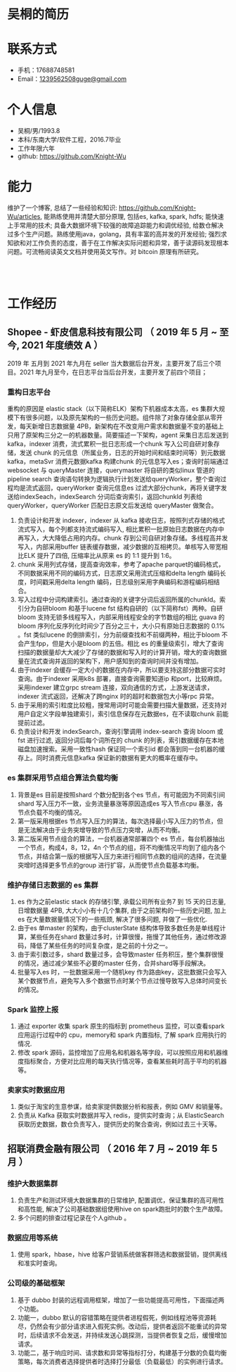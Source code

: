 # 吴桐的简历
# 联系方式
- 手机：17688748581
- Email：1239562508guge@gmail.com 


# 个人信息

 - 吴桐/男/1993.8 
 - 本科/东南大学/软件工程，2016.7毕业
 - 工作年限六年
 - github: https://github.com/Knight-Wu

# 能力
维护了一个博客, 总结了一些经验和知识: https://github.com/Knight-Wu/articles, 能熟练使用并清楚大部分原理, 包括es, kafka, spark, hdfs; 能快速上手常用的技术; 具备大数据环境下较强的故障追踪能力和调优经验, 给数仓解决过多个生产问题。熟练使用java，golang，具有丰富的高并发的开发经验; 强烈求知欲和对工作负责的态度，善于在工作解决实际问题和异常，善于读源码发现根本问题。可流畅阅读英文文档并使用英文写作。对 bitcoin 原理有所研究。


<br />
<br />

# 工作经历

## Shopee - 虾皮信息科技有限公司 （ 2019 年 5 月 ~  至今, 2021 年度绩效 A ）
2019 年 五月到 2021 年九月在 seller 当大数据后台开发，主要开发了后三个项目。2021 年九月至今，在日志平台当后台开发，主要开发了前四个项目；
### 重构日志平台
重构的原因是 elastic stack（以下简称ELK）架构下机器成本太高，es 集群大规模下有很多问题，以及原先架构的一些历史问题。组件除了对象存储全部从零开发，每天新增日志数据量 4PB，新架构在不改变用户需求和数据量不变的基础上只用了原架构三分之一的机器数量。简要描述一下架构，agent 采集日志后发送到kafka，indexer 消费，流式累积一批日志形成一个chunk 写入公司自研对象存储，发送 chunk 的元信息（所属业务，日志的开始时间和结束时间等）到元数据kafka，metaSvr 消费元数据kafka 构建chunk 的元信息写入es；查询时前端通过websocket 与 queryMaster 连接，querymaster 将自研的类似linux 管道的 pipeline search 查询语句转换为逻辑执行计划发送给queryWorker，整个查询过程均是流式返回，queryWorker 查询元信息es 过滤大部分chunk，再将关键字发送给indexSeach，indexSearch 分词后查询索引，返回chunkId 列表给queryWorker，queryWorker 匹配日志原文后发送给 queryMaster 做聚合。

1. 负责设计和开发 indexer，indexer 从 kafka 接收日志，按照列式存储的格式流式写入，每个列都支持流式编码写入, 相比累积一批原始日志数据在内存中再写入，大大降低占用的内存。chunk 存到公司自研对象存储。多线程高并发写入，内部采用buffer 链表缓存数据，减少数据的互相拷贝。单核写入带宽相比ELK 提升了四倍, 压缩率比从原来 es 的 1:1 提升到 1:6。
2. chunk 采用列式存储，提高查询效率，参考了apache parquet的编码格式，不同数据采用不同的编码方式，日志原文采用流式压缩和delta length 编码长度，时间戳采用delta length 编码，日志级别采用字典编码和游程编码相结合。
3. 写入过程中分词构建索引。通过查询的关键字分词后返回所属的chunkId。索引分为自研bloom 和基于lucene fst 结构自研的（以下简称fst）两种。自研 bloom 支持无锁多线程写入，内部采用线程安全的字节数组的相比 guava 的bloom 序列化反序列化时间少了百分之三十，大小只有原始日志数据的 0.1% 。fst 类似lucene 的倒排索引，分为前缀查找和不前缀两种，相比于bloom 不会产生fpp，但是大小是bloom 的五倍。相比 es 的重量级索引，增大了查询扫描的数据量却大大减少了存储的数据和写入时的计算开销，增大的查询数据量在流式查询并返回的架构下，用户感知到的查询时间并没有增加。
4. 由于indexer 会缓存一定大小的数据在内存中，所以要支持这部分数据可实时查询。由于indexer 采用k8s 部署，直接查询需要知道ip 和port，比较麻烦。采用indexer 建立grpc stream 连接，双向通信的方式，上游发送请求，indexer 流式返回，还解决了跨nginx 时的超时和数据包大小等rpc 异常。
5. 由于采用的索引粒度比较粗，搜常用词时可能会需要扫描大量数据，还支持对用户自定义字段单独建索引，索引信息保存在元数据es，在不读取chunk 前能提前过滤。
6. 负责设计和开发 indexSearch，查询引擎调用 index-search 查询 bloom 或 fst 进行过滤, 返回分词后每个词所在的 chunk 的列表，索引数据缓存在本地磁盘加速搜索。采用一致性hash 保证同一个索引id 都会落到同一台机器的缓存上。同时消费元信息kafka 保证新的数据有更大的概率在缓存中。

### es 集群采用节点组合算法负载均衡
1. 背景是es 目前是按照shard 个数分配到各个es 节点，有可能因为不同索引间shard 写入压力不一致，业务流量暴涨等原因造成es 写入节点cpu 暴涨，各节点负载不均衡的情况。
2. 第一版采用根据es 节点写入压力的算法，每次选择最小写入压力的节点，但是无法解决由于业务突增导致的节点压力突增，从而不均衡。
3. 第二版采用节点组合的算法，一台机器通常部署四个 es 节点，每台机器抽出一个节点，构成4，8，12，4n 个节点的组，将不均衡情况平均到了组内各个节点，并结合第一版的根据写入压力来进行相同节点数的组间的选择，在流量突增时选择更多节点的group 进行扩容，从而使节点负载基本均衡。

### 维护存储日志数据的 es 集群
1. es 作为之前elastic stack 的存储引擎, 承载公司所有业务7 到 15 天的日志量, 日增数据量 4PB, 大大小小有十几个集群, 由于之前架构的一些历史问题, 加上es 在大量数据量情况下的一些瓶颈, 解决了很多问题, 并做了一些优化. 
2. 由于es 单master 的架构，由于clusterState 结构体导致多数任务是单线程计算，某些任务在shard 数量过多时，计算很慢，拖慢了其他任务，通过修改源码，降低了某些任务的时间复杂度，是之前的十分之一。
3. 由于索引数过多，shard 数量过多，会导致master 任务积压，整个集群很慢的情况，通过减少某些不必要的master 任务，合并shard等手段解决。
4. 批量写入es 时，一批数据采用一个随机key 作为路由key，这批数据只会写入某个数据节点，避免写入多个数据节点时某个节点过慢导致写入总体时间变长的情况。

### Spark 监控上报
1. 通过 exporter 收集 spark 原生的指标到 prometheus 监控，可以查看spark 应用运行过程中的 cpu，memory和 spark 内置指标, 了解 spark 应用执行的情况.
2. 修改 spark 源码，监控增加了应用名和机器名等字段，可以按照应用和机器维度指标聚合，方便对比应用的每天执行情况等，查看某些耗时高于平均的机器等。

### 卖家实时数据应用
1. 类似于淘宝的生意参谋，给卖家提供数据分析和报表，例如 GMV 和销量等。
2. 负责从 Kafka 获取实时数据并写入 redis，提供实时查询；从 ElasticSearch 获取历史数据，数仓负责写入，提供历史的聚合查询，例如过去三十天等。

## 招联消费金融有限公司 （ 2016 年 7 月 ~ 2019 年 5 月 ）
### 维护大数据集群
1. 负责生产和测试环境大数据集群的日常维护, 配置调优，保证集群的高可用性和高性能, 解决了公司基础数据组使用hive on spark跑批时的数个生产故障。
2. 多个问题的排查过程记录在个人github 。

### 数据应用等系统
1. 使用 spark，hbase，hive 给客户营销系统做客群筛选和数据营销，提供离线和准实时查询。

### 公司级的基础框架
1. 基于 dubbo 封装的远程调用框架，增加了一些功能提高可用性，下面描述两个功能。
2. 功能一，dubbo 默认的容错策略在提供者进程假死，例如线程池等资源耗尽，仍然会有少部分请求进入假死实例。改动后，提供者返回不能重试的异常时，后续请求不会发送，并持续发送心跳探测，当提供者恢复之后，缓慢增加请求。
3. 功能二，基于响应时间、请求数和异常等指标打分，构建基于分数的负载均衡策略，每次消费者选择提供者时选择打分最低（负载最低）的实例进行请求。
